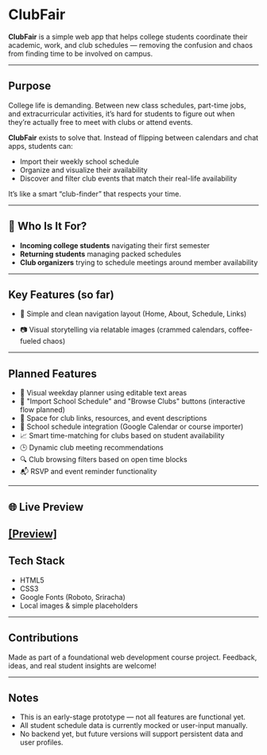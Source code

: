 # ClubFair

**ClubFair** is a simple web app that helps college students coordinate their academic, work, and club schedules — removing the confusion and chaos from finding time to be involved on campus.

---

##  Purpose

College life is demanding. Between new class schedules, part-time jobs, and extracurricular activities, it’s hard for students to figure out when they’re actually free to meet with clubs or attend events. 

**ClubFair** exists to solve that. Instead of flipping between calendars and chat apps, students can:

- Import their weekly school schedule
- Organize and visualize their availability
- Discover and filter club events that match their real-life availability

It’s like a smart “club-finder” that respects your time.

---

## 👥 Who Is It For?

- **Incoming college students** navigating their first semester
- **Returning students** managing packed schedules
- **Club organizers** trying to schedule meetings around member availability

---

## Key Features (so far)

- 🧭 Simple and clean navigation layout (Home, About, Schedule, Links)

- 📷 Visual storytelling via relatable images (crammed calendars, coffee-fueled chaos)


---

##  Planned Features
- 📅 Visual weekday planner using editable text areas
- 🔄 "Import School Schedule" and "Browse Clubs" buttons (interactive flow planned)
- 🔗 Space for club links, resources, and event descriptions
- 🔌 School schedule integration (Google Calendar or course importer)
- 📈 Smart time-matching for clubs based on student availability
- 🕒 Dynamic club meeting recommendations
- 🔍 Club browsing filters based on open time blocks
- 📬 RSVP and event reminder functionality

---

## 🌐 Live Preview

[[Preview]](https://flexible-bronze-dress-845.vscodeedu.app/)
---

##  Tech Stack

- HTML5
- CSS3
- Google Fonts (Roboto, Sriracha)
- Local images & simple placeholders

---

## Contributions

Made as part of a foundational web development course project. Feedback, ideas, and real student insights are welcome!

---

## Notes

- This is an early-stage prototype — not all features are functional yet.
- All student schedule data is currently mocked or user-input manually.
- No backend yet, but future versions will support persistent data and user profiles.

